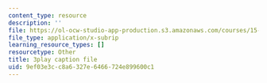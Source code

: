 ```yaml
---
content_type: resource
description: ''
file: https://ol-ocw-studio-app-production.s3.amazonaws.com/courses/15-s50-how-to-win-at-texas-holdem-poker-january-iap-2016/9ef03e3cc8a6327e6466724e899600c1_62nDLA_A8gs.srt
file_type: application/x-subrip
learning_resource_types: []
resourcetype: Other
title: 3play caption file
uid: 9ef03e3c-c8a6-327e-6466-724e899600c1
---
```

